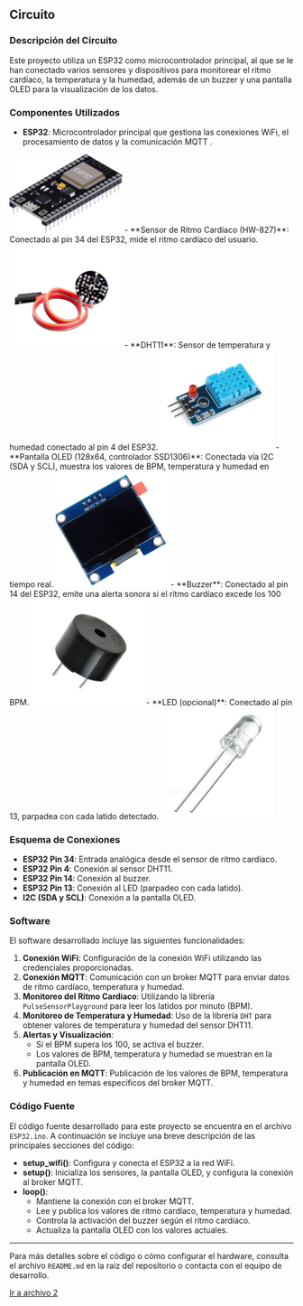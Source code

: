 ## Circuito

### Descripción del Circuito

Este proyecto utiliza un ESP32 como microcontrolador principal, al que se le han conectado varios sensores y dispositivos para monitorear el ritmo cardíaco, la temperatura y la humedad, además de un buzzer y una pantalla OLED para la visualización de los datos.

### Componentes Utilizados

- **ESP32**: Microcontrolador principal que gestiona las conexiones WiFi, el procesamiento de datos y la comunicación MQTT .
<img src="images/imagen1.png" alt="Texto alternativo" width="200"/>
- **Sensor de Ritmo Cardíaco (HW-827)**: Conectado al pin 34 del ESP32, mide el ritmo cardíaco del usuario.
<img src="images/imagen2.png" alt="Texto alternativo" width="200"/>
- **DHT11**: Sensor de temperatura y humedad conectado al pin 4 del ESP32.
<img src="images/imagen3.png" alt="Texto alternativo" width="200"/>
- **Pantalla OLED (128x64, controlador SSD1306)**: Conectada vía I2C (SDA y SCL), muestra los valores de BPM, temperatura y humedad en tiempo real.
<img src="images/image.png" alt="Texto alternativo" width="200"/>
- **Buzzer**: Conectado al pin 14 del ESP32, emite una alerta sonora si el ritmo cardíaco excede los 100 BPM.
<img src="images/imagen4.png" alt="Texto alternativo" width="200"/>
- **LED (opcional)**: Conectado al pin 13, parpadea con cada latido detectado.
<img src="images/imagen5.png" alt="Texto alternativo" width="200"/>

### Esquema de Conexiones

- **ESP32 Pin 34**: Entrada analógica desde el sensor de ritmo cardíaco.
- **ESP32 Pin 4**: Conexión al sensor DHT11.
- **ESP32 Pin 14**: Conexión al buzzer.
- **ESP32 Pin 13**: Conexión al LED (parpadeo con cada latido).
- **I2C (SDA y SCL)**: Conexión a la pantalla OLED.

### Software

El software desarrollado incluye las siguientes funcionalidades:

1. **Conexión WiFi**: Configuración de la conexión WiFi utilizando las credenciales proporcionadas.
2. **Conexión MQTT**: Comunicación con un broker MQTT para enviar datos de ritmo cardíaco, temperatura y humedad.
3. **Monitoreo del Ritmo Cardíaco**: Utilizando la librería `PulseSensorPlayground` para leer los latidos por minuto (BPM).
4. **Monitoreo de Temperatura y Humedad**: Uso de la librería `DHT` para obtener valores de temperatura y humedad del sensor DHT11.
5. **Alertas y Visualización**: 
   - Si el BPM supera los 100, se activa el buzzer.
   - Los valores de BPM, temperatura y humedad se muestran en la pantalla OLED.
6. **Publicación en MQTT**: Publicación de los valores de BPM, temperatura y humedad en temas específicos del broker MQTT.

### Código Fuente

El código fuente desarrollado para este proyecto se encuentra en el archivo `ESP32.ino`. A continuación se incluye una breve descripción de las principales secciones del código:

- **setup_wifi()**: Configura y conecta el ESP32 a la red WiFi.
- **setup()**: Inicializa los sensores, la pantalla OLED, y configura la conexión al broker MQTT.
- **loop()**: 
  - Mantiene la conexión con el broker MQTT.
  - Lee y publica los valores de ritmo cardíaco, temperatura y humedad.
  - Controla la activación del buzzer según el ritmo cardíaco.
  - Actualiza la pantalla OLED con los valores actuales.

---

Para más detalles sobre el código o cómo configurar el hardware, consulta el archivo `README.md` en la raíz del repositorio o contacta con el equipo de desarrollo.

[Ir a archivo 2](https://github.com/josemanuelmtz/Navi/blob/main/README.md)

